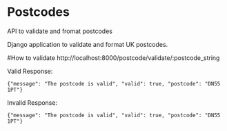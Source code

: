 # Postcodes
API to validate and fromat postcodes

Django application to validate and format UK postcodes.

#How to validate
  http://localhost:8000/postcode/validate/:postcode_string
  
  Valid Response:
  
    {"message": "The postcode is valid", "valid": true, "postcode": "DN55 1PT"}
    
  Invalid Response:
  
    {"message": "The postcode is valid", "valid": true, "postcode": "DN55 1PT"}
